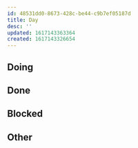 ```yaml
---
id: 48531dd0-8673-428c-be44-c9b7ef05187d
title: Day
desc: ''
updated: 1617143363364
created: 1617143326654
---
```


## Doing

## Done

## Blocked

## Other